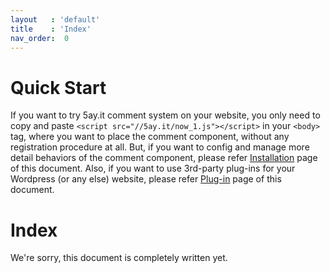 ```yaml
---
layout   : 'default'
title    : 'Index'
nav_order:  0
---
```


# Quick Start

If you want to try 5ay.it comment system on your website, you only need to copy and paste `<script src="//5ay.it/now_1.js"></script>` in your `<body>` tag, where you want to place the comment component, without any registration procedure at all.
But, if you want to config and manage more detail behaviors of the comment component, please refer <a href="/installation">Installation</a> page of this document.
Also, if you want to use 3rd-party plug-ins for your Wordpress (or any else) website, please refer <a href="/plug-in">Plug-in</a> page of this document.

# Index

We're sorry, this document is completely written yet.
